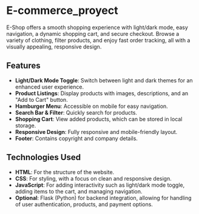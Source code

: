# E-commerce_proyect
E-Shop offers a smooth shopping experience with light/dark mode, easy navigation, a dynamic shopping cart, and secure checkout. Browse a variety of clothing, filter products, and enjoy fast order tracking, all with a visually appealing, responsive design.

## Features
- **Light/Dark Mode Toggle**: Switch between light and dark themes for an enhanced user experience.
- **Product Listings**: Display products with images, descriptions, and an "Add to Cart" button.
- **Hamburger Menu**: Accessible on mobile for easy navigation.
- **Search Bar & Filter**: Quickly search for products.
- **Shopping Cart**: View added products, which can be stored in local storage.
- **Responsive Design**: Fully responsive and mobile-friendly layout.
- **Footer**: Contains copyright and company details.

## Technologies Used
- **HTML**: For the structure of the website.
- **CSS**: For styling, with a focus on clean and responsive design.
- **JavaScript**: For adding interactivity such as light/dark mode toggle, adding items to the cart, and managing navigation.
- **Optional**: Flask (Python) for backend integration, allowing for handling of user authentication, products, and payment options.
